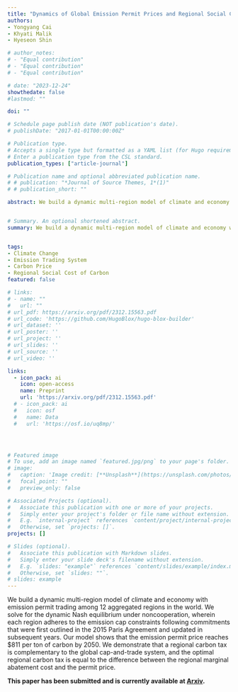 ```yaml
---
title: "Dynamics of Global Emission Permit Prices and Regional Social Cost of Carbon under Noncooperation"
authors:
- Yongyang Cai
- Khyati Malik
- Hyeseon Shin

# author_notes:
# - "Equal contribution"
# - "Equal contribution"
# - "Equal contribution"

# date: "2023-12-24"
showthedate: false
#lastmod: ""

doi: ""

# Schedule page publish date (NOT publication's date).
# publishDate: "2017-01-01T00:00:00Z"

# Publication type.
# Accepts a single type but formatted as a YAML list (for Hugo requirements).
# Enter a publication type from the CSL standard.
publication_types: ["article-journal"]

# Publication name and optional abbreviated publication name.
# # publication: "*Journal of Source Themes, 1*(1)"
# # publication_short: ""

abstract: We build a dynamic multi-region model of climate and economy with emission permit trading among 12 aggregated regions in the world. We solve for the dynamic Nash equilibrium under noncooperation, wherein each region adheres to the emission cap constraints following commitments that were first outlined in the 2015 Paris Agreement and updated in subsequent years. Our model shows that the emission permit price reaches $811 per ton of carbon by 2050. We demonstrate that a regional carbon tax is complementary to the global cap-and-trade system, and the optimal regional carbon tax is equal to the difference between the regional marginal abatement cost and the permit price.


# Summary. An optional shortened abstract.
summary: We build a dynamic multi-region model of climate and economy with emission permit trading among 12 aggregated regions in the world. We solve for the dynamic Nash equilibrium under noncooperation, wherein each region adheres to the emission cap constraints following commitments that were first outlined in the 2015 Paris Agreement and updated in subsequent years. Our model shows that the emission permit price reaches $811 per ton of carbon by 2050. We demonstrate that a regional carbon tax is complementary to the global cap-and-trade system, and the optimal regional carbon tax is equal to the difference between the regional marginal abatement cost and the permit price.


tags:
- Climate Change
- Emission Trading System
- Carbon Price
- Regional Social Cost of Carbon
featured: false

# links:
# - name: ""
#   url: ""
# url_pdf: https://arxiv.org/pdf/2312.15563.pdf
# url_code: 'https://github.com/HugoBlox/hugo-blox-builder'
# url_dataset: ''
# url_poster: ''
# url_project: ''
# url_slides: ''
# url_source: ''
# url_video: ''

links:
  - icon_pack: ai
    icon: open-access
    name: Preprint
    url: 'https://arxiv.org/pdf/2312.15563.pdf'
  # - icon_pack: ai
  #   icon: osf
  #   name: Data
  #   url: 'https://osf.io/uq8mp/'




# Featured image
# To use, add an image named `featured.jpg/png` to your page's folder. 
# image:
#   caption: 'Image credit: [**Unsplash**](https://unsplash.com/photos/jdD8gXaTZsc)'
#   focal_point: ""
#   preview_only: false

# Associated Projects (optional).
#   Associate this publication with one or more of your projects.
#   Simply enter your project's folder or file name without extension.
#   E.g. `internal-project` references `content/project/internal-project/index.md`.
#   Otherwise, set `projects: []`.
projects: []

# Slides (optional).
#   Associate this publication with Markdown slides.
#   Simply enter your slide deck's filename without extension.
#   E.g. `slides: "example"` references `content/slides/example/index.md`.
#   Otherwise, set `slides: ""`.
# slides: example
---
```


<!-- {{% callout note %}}
Click the *Cite* button above to demo the feature to enable visitors to import publication metadata into their reference management software.
{{% /callout %}}

{{% callout note %}}
Create your slides in Markdown - click the *Slides* button to check out the example.
{{% /callout %}}

Add the publication's **full text** or **supplementary notes** here. You can use rich formatting such as including [code, math, and images](https://docs.hugoblox.com/content/writing-markdown-latex/). -->


We build a dynamic multi-region model of climate and economy with emission permit trading among 12 aggregated regions in the world. We solve for the dynamic Nash equilibrium under noncooperation, wherein each region adheres to the emission cap constraints following commitments that were first outlined in the 2015 Paris Agreement and updated in subsequent years. Our model shows that the emission permit price reaches $811 per ton of carbon by 2050. We demonstrate that a regional carbon tax is complementary to the global cap-and-trade system, and the optimal regional carbon tax is equal to the difference between the regional marginal abatement cost and the permit price.


**This paper has been submitted and is currently available at [Arxiv](https://arxiv.org/abs/2312.15563).**
